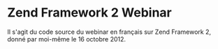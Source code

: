 Zend Framework 2 Webinar
=======================

Il s'agit du code source du webinar en français sur Zend Framework 2, donné par moi-même le
16 octobre 2012.